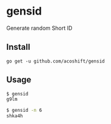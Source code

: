 # gensid

Generate random Short ID

## Install

`go get -u github.com/acoshift/gensid`

## Usage

```sh
$ gensid
g9lm

$ gensid -n 6
shka4h
```
